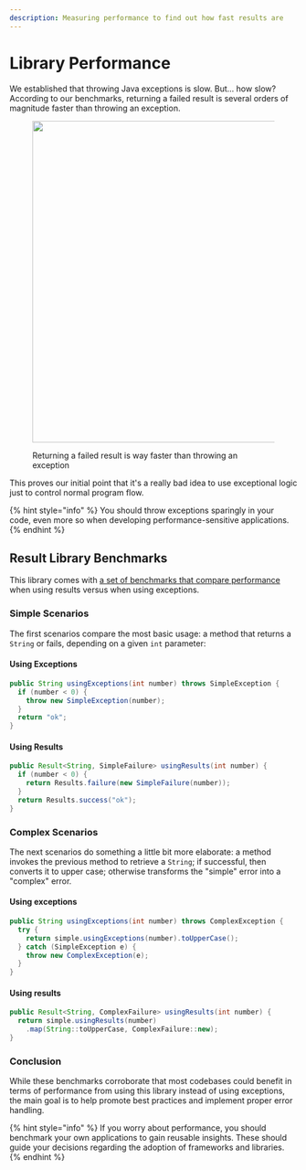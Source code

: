 ```yaml
---
description: Measuring performance to find out how fast results are
---
```


# Library Performance

We established that throwing Java exceptions is slow. But... how slow? According to our benchmarks, returning a failed result is several orders of magnitude faster than throwing an exception.

<figure><img src="https://img.shields.io/endpoint?url=https://dev.leakyabstractions.com/result-benchmark/badge.json" alt="" width="563"><figcaption><p>Returning a failed result is way faster than throwing an exception</p></figcaption></figure>

This proves our initial point that it's a really bad idea to use exceptional logic just to control normal program flow.

{% hint style="info" %}
You should throw exceptions sparingly in your code, even more so when developing performance-sensitive applications.
{% endhint %}

## Result Library Benchmarks

This library comes with [a set of benchmarks that compare performance](https://github.com/LeakyAbstractions/result-benchmark) when using results versus when using exceptions.

### Simple Scenarios

The first scenarios compare the most basic usage: a method that returns a `String` or fails, depending on a given `int` parameter:

#### Using Exceptions

```java
public String usingExceptions(int number) throws SimpleException {
  if (number < 0) {
    throw new SimpleException(number);
  }
  return "ok";
}
```

#### Using Results

```java
public Result<String, SimpleFailure> usingResults(int number) {
  if (number < 0) {
    return Results.failure(new SimpleFailure(number));
  }
  return Results.success("ok");
}
```

### Complex Scenarios

The next scenarios do something a little bit more elaborate: a method invokes the previous method to retrieve a `String`; if successful, then converts it to upper case; otherwise transforms the "simple" error into a "complex" error.

#### Using exceptions

```java
public String usingExceptions(int number) throws ComplexException {
  try {
    return simple.usingExceptions(number).toUpperCase();
  } catch (SimpleException e) {
    throw new ComplexException(e);
  }
}
```

#### Using results

```java
public Result<String, ComplexFailure> usingResults(int number) {
  return simple.usingResults(number)
    .map(String::toUpperCase, ComplexFailure::new);
}
```

### Conclusion

While these benchmarks corroborate that most codebases could benefit in terms of performance from using this library instead of using exceptions, the main goal is to help promote best practices and implement proper error handling.

{% hint style="info" %}
If you worry about performance, you should benchmark your own applications to gain reusable insights. These should guide your decisions regarding the adoption of frameworks and libraries.
{% endhint %}
